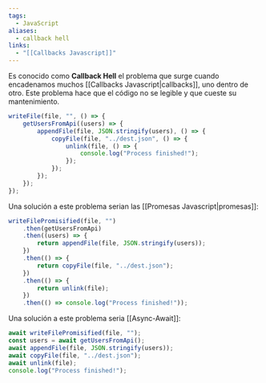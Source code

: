 ```yaml
---
tags:
  - JavaScript
aliases:
  - callback hell
links:
  - "[[Callbacks Javascript]]"
---
```

Es conocido como **Callback Hell** el problema que surge cuando encadenamos muchos [[Callbacks Javascript|callbacks]], uno dentro de otro. Este problema hace que el código no se legible y que cueste su mantenimiento.

```javascript
writeFile(file, "", () => {
    getUsersFromApi((users) => {
        appendFile(file, JSON.stringify(users), () => {
            copyFile(file, "../dest.json", () => {
                unlink(file, () => {
                    console.log("Process finished!");
                });
            });
        });
    });
});
```

Una solución a este problema serian las [[Promesas Javascript|promesas]]:
```javascript
writeFilePromisified(file, "")
	.then(getUsersFromApi)
	.then((users) => {
		return appendFile(file, JSON.stringify(users));
	})
	.then(() => {
		return copyFile(file, "../dest.json");
	})
	.then(() => {
		return unlink(file);
	})
	.then(() => console.log("Process finished!"));
```

Una solución a este problema seria [[Async-Await]]:
```javascript
await writeFilePromisified(file, "");
const users = await getUsersFromApi();
await appendFile(file, JSON.stringify(users));
await copyFile(file, "../dest.json");
await unlink(file);
console.log("Process finished!");
```